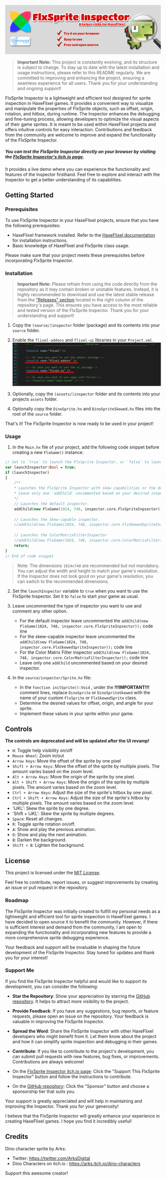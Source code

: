 

![banner](banner.png)

> **Important Note:** This project is constantly evolving, and its structure is subject to change. To stay up to date with the latest installation and usage instructions, please refer to this README regularly. We are committed to improving and enhancing the project, ensuring a seamless experience for all users. Thank you for your understanding and ongoing support!

FlxSprite Inspector is a lightweight and efficient tool designed for sprite inspection in HaxeFlixel games. It provides a convenient way to visualize and manipulate the properties of FlxSprite objects, such as offset, origin, rotation, and hitbox, during runtime. The Inspector enhances the debugging and fine-tuning process, allowing developers to optimize the visual aspects of their game sprites. It is meant to be used within HaxeFlixel projects and offers intuitive controls for easy interaction. Contributions and feedback from the community are welcome to improve and expand the functionality of the FlxSprite Inspector.

##### You can test the FlxSprite Inspector directly on your browser by visiting the [FlxSprite Inspector's itch.io page](https://harpwood.itch.io/flxsprite-inspector). 

It provides a live demo where you can experience the functionality and  features of the Inspector firsthand. Feel free to explore and interact  with the Inspector to get a better understanding of its capabilities. 

## Getting Started

### Prerequisites

To use FlxSprite Inspector in your HaxeFlixel projects, ensure that you have the following prerequisites:

- HaxeFlixel framework installed. Refer to the [HaxeFlixel documentation](https://haxeflixel.com/documentation/install-haxeflixel/) for installation instructions.
- Basic knowledge of HaxeFlixel and FlxSprite class usage.

Please make sure that your project meets these prerequisites before incorporating FlxSprite Inspector.

### Installation

> **Important Note:** Please refrain from using the code directly from the repository as it may contain broken or unstable features. Instead, it is highly recommended to download and use the latest stable release from the ["Releases" section](https://github.com/harpwood/FlxSprite-Inspector/releases) located in the right column of the repository's page. This ensures you have access to the most reliable and tested version of the FlxSprite Inspector. Thank you for your understanding and support!


1. Copy the `(source/)inspector` folder (package) and its contents into your `source` folder.

2. Enable the `flixel-addons` and `flixel-ui` libraries in your `Project.xml`. <img src="libraries.png" alt="libraries" style="zoom:75%;" />

3. Optionally, copy the `(assets/)inspector` folder and its contents into your projects `assets` folder.

4. Optionally copy the `DinoSprite.hx` and `DinoSpriteSkewed.hx` files into the root of the `source` folder.

That's it! The FlxSprite Inspector is now ready to be used in your project!



### Usage

1. In the `Main.hx` file of your project, add the following code snippet before creating a new `FlxGame()` instance:

```haxe
// Set to `true` to launch the FlxSprite Inspector, or `false` to launch your game
var launchInspector:Bool = true;
if (launchInspector)
{
	/**
	* Launches the FlxSprite Inspector with skew capabilities or the default inspector.
	* Leave only one `addChild` uncommented based on your desired inspector.
	*/
	// Launches the default inspector.
	addChild(new FlxGame(1024, 748, inspector.core.FlxSpriteInpsector));

	// Launches the Skew-capable inspector. 
	//addChild(new FlxGame(1024, 748, inspector.core.FlxSkewedSpriteInspector));
			
	// Launches the ColorMatrixFilterInspector
	//addChild(new FlxGame(1024, 748, inspector.core.ColorMatrixFilterInspector));
	return;
}
// End of code snippet
```

> Note: The dimensions `1024x748` are recommended but not  mandatory. You can adjust the width and height to match your game's  resolution. If the Inspector does not look good on your game's  resolution, you can switch to the recommended dimensions.

2. Set the `launchInspector` variable to `true` when you want to use the FlxSprite Inspector. Set it to `false` to start your game as usual.
3. Leave uncommented the type of inspector you want to use and comment any other option. 
   - For the default inspector leave uncommented the `addChild(new FlxGame(1024, 748, inspector.core.FlxSpriteInpsector));` code line
   - For the skew-capable inspector leave uncommented the `addChild(new FlxGame(1024, 748, inspector.core.FlxSkewedSpriteInspector));` code line
   - For the Color Matrix Filter inspector `addChild(new FlxGame(1024, 748, inspector.core.ColorMatrixFilterInspector));` code line
   - Leave only one `addChild` uncommented based on your desired inspector.
4. In the `source/inspector/Sprite.hx` file:

   - In the `function initSprite():Void` , under the **!!!IMPORTANT!!!** comment lines, replace `DinoSprite` or `DinoSpriteSkewed` with the name of your custom `FlxSprite` or `FlxSkewedSprite` class.
   - Determine the desired values for offset, origin, and angle for your sprite.
   - Implement these values in your sprite within your game.

## Controls

**The controls are deprecated and will be updated after the UI revamp!**

- `H`: Toggle help visibility on/off
- `Mouse Wheel`: Zoom in/out
- `Arrow Keys`: Move the offset of the sprite by one pixel
- `Shift + Arrow Keys`: Move the offset of the sprite by multiple pixels. The amount varies based on the zoom level.
- `Alt + Arrow Keys`: Move the origin of the sprite by one pixel.
- `Alt + Shift + Arrow Keys`: Move the origin of the sprite by multiple pixels. The amount varies based on the zoom level.
- `Ctrl + Arrow Keys`: Adjust the size of the sprite's hitbox by one pixel.
- `Ctrl + Shift + Arrow Keys`: Adjust the size of the sprite's hitbox by multiple pixels. The amount varies based on the zoom level.
- 'IJKL': Skew the sprite by one degree. 
- 'Shift + IJKL': Skew the sprite by multiple degrees.
- `Space`: Reset all changes.
- `R`: Toggle sprite rotation on/off.
- `A`: Show and play the previous animation.
- `D`: Show and play the next animation.
- `B`: Darken the background.
- `Shift + B`: Lighten the background.

## License

This project is licensed under the [MIT License](LICENSE.md).

Feel free to contribute, report issues, or suggest improvements by creating an issue or pull request in the repository.

### Roadmap

The FlxSprite Inspector was initially created to fulfill my personal needs as a lightweight and efficient tool for sprite inspection in HaxeFlixel games. I have decided to open source it to benefit the community. However, if there is sufficient interest and demand from the community, I am open to expanding the functionality and incorporating new features to provide a more comprehensive sprite debugging experience.

Your feedback and support will be invaluable in shaping the future development of the FlxSprite Inspector. Stay tuned for updates and thank you for your interest!

### Support Me

If you find the FlxSprite Inspector helpful and would like to support its development, you can consider the following:

- **Star the Repository**: Show your appreciation by starring the [GitHub repository](https://github.com/harpwood/FlxSprite-Inspector). It helps to attract more visibility to the project.

- **Provide Feedback**: If you have any suggestions, bug reports, or feature requests, please open an issue on the repository. Your feedback is valuable in improving the FlxSprite Inspector.

- **Spread the Word**: Share the FlxSprite Inspector with other HaxeFlixel developers who might benefit from it. Let them know about the project and how it can simplify sprite inspection and debugging in their games.

- **Contribute**: If you like to contribute to the project's development, you can submit pull requests with new features, bug fixes, or improvements. Contributions are always welcome!

- On the [FlxSprite Inspector itch.io page](https://harpwood.itch.io/flxsprite-inspector): Click the "Support This FlxSprite Inspector" button and follow the instructions to contribute.

- On the [GitHub repository](https://github.com/harpwood/FlxSprite-Inspector): Click the "Sponsor" button and choose a sponsorship tier that suits you.

Your support is greatly appreciated and will help in maintaining and improving the Inspector. Thank you for your generosity!

I believe that the FlxSprite Inspector will greatly enhance your experience in creating HaxeFlixel games. I hope you find it incredibly useful!


## Credits

Dino character sprite by Arks:
 * Twitter: https://twitter.com/ArksDigital
 * Dino Characters on itch.io : https://arks.itch.io/dino-characters

Support this awesome creator! 
